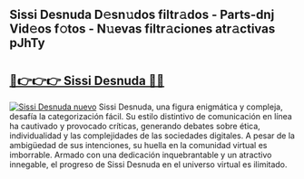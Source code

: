 ## Sissi Desnuda D𝚎sn𝚞dos filtr𝚊dos - Parts-dnj Vid𝚎os f𝚘tos - N𝚞evas filtr𝚊ciones atr𝚊ctivas pJhTy

# <h2><a href="http://mb9xxc.tromn.icu/?c=Sissi+Desnuda">🔗👉👉👉 Sissi Desnuda 🔗🔗</a></h2>

[![Sissi Desnuda nuevo](https://i.imgur.com/pEAQMta.gif)](http://mb9xxc.tromn.icu/?c=Sissi+Desnuda)
Sissi Desnuda, una figura enigmática y compleja, desafía la categorización fácil. Su estilo distintivo de comunicación en línea ha cautivado y provocado críticas, generando debates sobre ética, individualidad y las complejidades de las sociedades digitales. A pesar de la ambigüedad de sus intenciones, su huella en la comunidad virtual es imborrable. Armado con una dedicación inquebrantable y un atractivo innegable, el progreso de Sissi Desnuda en el universo virtual es ilimitado.
